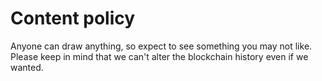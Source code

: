 # Content policy

Anyone can draw anything, so expect to see something you may not like. Please keep in mind that we can't alter the blockchain history even if we wanted.
